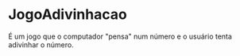 # JogoAdivinhacao
É um jogo que o computador "pensa" num número e o usuário tenta adivinhar o número.
